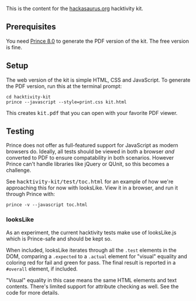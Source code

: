 
This is the content for the [hackasaurus.org][] hacktivity kit.

  [hackasaurus.org]: http://hackasaurus.org

## Prerequisites

You need [Prince 8.0][] to generate the PDF version of the kit. The free version is fine.

  [Prince 8.0]: http://www.princexml.com/download/

## Setup

The web version of the kit is simple HTML, CSS and JavaScript. To generate the PDF version, run this
at the terminal prompt:

    cd hacktivity-kit
    prince --javascript --style=print.css kit.html

This creates <samp>kit.pdf</samp> that you can open with your
favorite PDF viewer. 

## Testing

Prince does not offer as full-featured support for JavaScript as modern browsers do. Ideally, all 
tests should be viewed in both a browser *and* converted to PDF to ensure compatability in both
scenarios. However Prince can't handle libraries like jQuery or QUnit, so this becomes a challenge.

See <kbd>hacktivity-kit/test/toc.html</kbd> for an example of how we're approaching this for now with
looksLike. View it in a browser, and run it through Prince with: 

    prince -v --javascript toc.html

### looksLike

As an experiment, the current hacktivity tests make use of looksLike.js which is Prince-safe and 
should be kept so. 

When included, looksLike iterates through all the <code>.test</code> elements
in the DOM, comparing a <code>.expected</code> to a <code>.actual</code> element for "visual"
equality and coloring red for fail and green for pass. The final result is reported in a 
<code>#overall</code> element, if included. 

"Visual" equality in this case means the same HTML elements and text contents. There's limited support
for attribute checking as well. See the code for more details.



